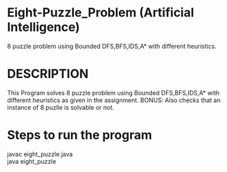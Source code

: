 # Eight-Puzzle_Problem (Artificial Intelligence)
 8 puzzle problem using Bounded DFS,BFS,IDS,A* with different heuristics.
# DESCRIPTION

This Program solves 8 puzzle problem using Bounded DFS,BFS,IDS,A* with different heuristics as given in the assignment.
BONUS: Also checks that an instance of 8 puzlle is solvable or not.

# Steps to run the program

javac eight_puzzle.java <br />
java eight_puzzle
